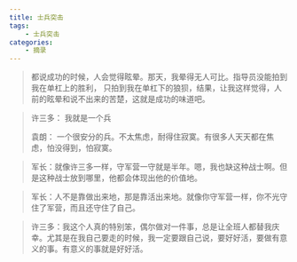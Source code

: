 ```yaml
---
title: 士兵突击
tags:
	- 士兵突击
categories:
	- 摘录
---
```





> 都说成功的时候，人会觉得眩晕。那天，我晕得无人可比。指导员没能拍到我在单杠上的胜利， 只拍到我在单杠下的狼狈，结果，让我这样觉得，人前的眩晕和说不出来的苦楚，这就是成功的味道吧。



>许三多： 我就是一个兵
>
>袁朗： 一个很安分的兵。不太焦虑，耐得住寂寞。有很多人天天都在焦虑，怕没得到，怕寂寞。



> 军长：就像许三多一样，守军营一守就是半年。嗯，我也缺这种战士啊。但是这种战士放到哪里，他都会体现出他的价值地。



> 军长：人不是靠做出来地，那是靠活出来地。就像你守军营一样，你不光守住了军营，而且还守住了自己。



> 许三多：我这个人真的特别笨，偶尔做对一件事，总是让全班人都替我庆幸。尤其是在我自己要走的时候，我一定要跟自己说，要好好活，要做有意义的事。有意义的事就是好好活。